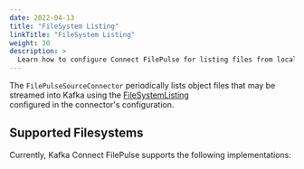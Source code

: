 ```yaml
---
date: 2022-04-13
title: "FileSystem Listing"
linkTitle: "FileSystem Listing"
weight: 30
description: >
  Learn how to configure Connect FilePulse for listing files from local or remote storage system.
---
```


The `FilePulseSourceConnector` periodically lists object files that may be streamed into Kafka using the [FileSystemListing](https://github.com/streamthoughts/kafka-connect-file-pulse/blob/master/connect-file-pulse-api/src/main/java/io/streamthoughts/kafka/connect/filepulse/fs/FileSystemListing.java)  
configured in the connector's configuration.

## Supported Filesystems

Currently, Kafka Connect FilePulse supports the following implementations: 
